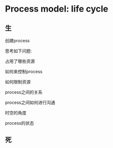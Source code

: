 # Process model: life cycle

## 生

创建process

思考如下问题: 

占用了哪些资源

如何来控制process

如何限制资源

process之间的关系

process之间如何进行沟通

时空的角度

process的状态



## 死



